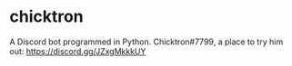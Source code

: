 # chicktron

A Discord bot programmed in Python. Chicktron#7799, a place to try him out: https://discord.gg/JZxgMkkkUY
